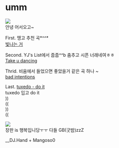 # umm
![](https://coinpan.com/files/attach/images/198/998/361/165/83832a8d75ae559ed65ce2ec57571769.jpeg)   
안녕 어서오고~       

First. 맹고 추천 곡*^^*  
[빛나는 거](https://youtu.be/2HQ8VoxDhHo)

Second. YJ's List에서 줍줍^^b 춤추고 시픈 너래네여ㅎㅎ  
[Take u dancing](https://youtu.be/ek47AedbCME)    

Thrid. 비움에서 들었으면 좋았을거 같은 곡 하나 ~  
[bad intentions](https://youtu.be/CPmOSmPmUsw)    

Last. [tuxedo - do it](https://youtu.be/vEbrlBzRudU)  
tuxedo 입고 do it  
))  
((  
))  
((  
    

![](https://t1.daumcdn.net/cfile/tistory/27316F365875BD0D28)  
장판 is 행복입니당ㅜㅜ 다들 GB(굿밤)zzZ      

__DJ.Hand + Mangoso0
